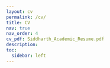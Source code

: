 ```yaml
---
layout: cv
permalink: /cv/
title: CV
nav: true
nav_order: 4
cv_pdf: Siddharth_Academic_Resume.pdf
description: 
toc:
  sidebar: left
---
```


